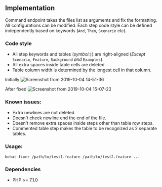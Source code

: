 ## Implementation

   Command endpoint takes the files list as arguments and fix the formatting. All configurations can be modified.
  Each step code style can be defined independently based on keywords (`And`, `Then`, `Scenario` etc).

### Code style
- All step keywords and tables (_symbol_:`|`) are right-aligned (_Except_ `Scenario`, `Feature`, `Background` _and_ `Examples`).
- All extra spaces inside table cells are deleted
- Table column width is determined by the longest cell in that column.

Initially
![Screenshot from 2019-10-04 14-51-36](https://user-images.githubusercontent.com/52429111/66236609-87e7d800-e6b8-11e9-91fb-5dcd11bedb1f.png)

After fixed
![Screenshot from 2019-10-04 15-07-23](https://user-images.githubusercontent.com/52429111/66236682-c41b3880-e6b8-11e9-90c9-fd66333f7158.png)

### Known issues:
- Extra newlines are not deleted.
- Doesn't check newline end the end of the file.
- Doesn't remove extra spaces inside steps other than table row steps.
- Commented table step makes the table to be recognized as 2 separate tables.

### Usage:
  
    behat-fixer /path/to/test1.feature /path/to/test2.feature ...
    
### Dependencies
- PHP >= 7.1.0